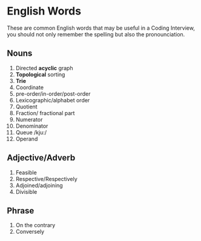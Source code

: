 # English Words

These are common English words that may be useful in a Coding Interview, you should not
only remember the spelling but also the pronounciation.

## Nouns

1. Directed **acyclic** graph
2. **Topological** sorting
3. **Trie**
4. Coordinate
5. pre-order/in-order/post-order
6. Lexicographic/alphabet order
7. Quotient
8. Fraction/ fractional part
9. Numerator
10. Denominator
11. Queue /kju:/
12. Operand



## Adjective/Adverb

1. Feasible
2. Respective/Respectively
3. Adjoined/adjoining
4. Divisible

## Phrase

1. On the contrary
2. Conversely
